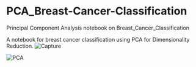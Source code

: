 # PCA_Breast-Cancer-Classification
Principal Component Analysis notebook on Breast_Cancer_Classification

A notebook for breast cancer classification using PCA for Dimensionality Reduction.
![Capture](https://user-images.githubusercontent.com/39646018/62160338-586fc480-b331-11e9-93f2-fce7fa4a0bbb.PNG)


![PCA](https://user-images.githubusercontent.com/39646018/62160417-94a32500-b331-11e9-8f83-5de7053398fc.png)
